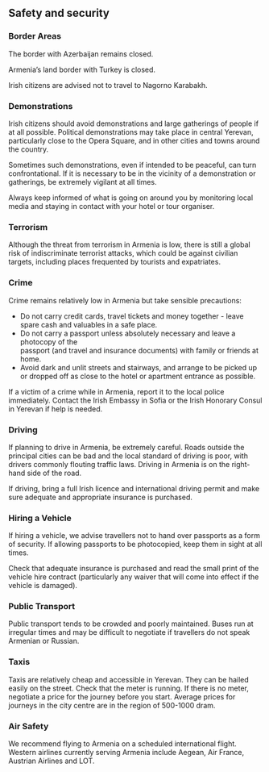 ## Safety and security

### **Border Areas**

The border with Azerbaijan remains closed.

Armenia’s land border with Turkey is closed.

Irish citizens are advised not to travel to Nagorno Karabakh.

### **Demonstrations**

Irish citizens should avoid demonstrations and large gatherings of people if at all possible. Political demonstrations may take place in central Yerevan, particularly close to the Opera Square, and in other cities and towns around the country.

Sometimes such demonstrations, even if intended to be peaceful, can turn confrontational. If it is necessary to be in the vicinity of a demonstration or gatherings, be extremely vigilant at all times.

Always keep informed of what is going on around you by monitoring local media and staying in contact with your hotel or tour organiser.

### **Terrorism**

Although the threat from terrorism in Armenia is low, there is still a global risk of indiscriminate terrorist attacks, which could be against civilian targets, including places frequented by tourists and expatriates.

### **Crime**

Crime remains relatively low in Armenia but take sensible precautions:

* Do not carry credit cards, travel tickets and money together - leave spare cash and valuables in a safe place.
* Do not carry a passport unless absolutely necessary and leave a photocopy of the  
   passport (and travel and insurance documents) with family or friends at home.
* Avoid dark and unlit streets and stairways, and arrange to be picked up or dropped off as close to the hotel or apartment entrance as possible.

If a victim of a crime while in Armenia, report it to the local police immediately. Contact the Irish Embassy in Sofia or the Irish Honorary Consul in Yerevan if help is needed.

### **Driving**

If planning to drive in Armenia, be extremely careful. Roads outside the principal cities can be bad and the local standard of driving is poor, with drivers commonly flouting traffic laws. Driving in Armenia is on the right-hand side of the road.

If driving, bring a full Irish licence and international driving permit and make sure adequate and appropriate insurance is purchased.

### **Hiring a Vehicle**

If hiring a vehicle, we advise travellers not to hand over passports as a form of security. If allowing passports to be photocopied, keep them in sight at all times.

Check that adequate insurance is purchased and read the small print of the vehicle hire contract (particularly any waiver that will come into effect if the vehicle is damaged).

### **Public Transport**

Public transport tends to be crowded and poorly maintained. Buses run at irregular times and may be difficult to negotiate if travellers do not speak Armenian or Russian.

### **Taxis**

Taxis are relatively cheap and accessible in Yerevan. They can be hailed easily on the street. Check that the meter is running. If there is no meter, negotiate a price for the journey before you start. Average prices for journeys in the city centre are in the region of 500-1000 dram.

### **Air Safety**

We recommend flying to Armenia on a scheduled international flight. Western airlines currently serving Armenia include Aegean, Air France, Austrian Airlines and LOT.